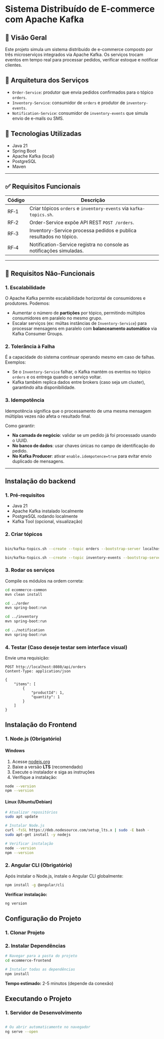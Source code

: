 
# Sistema Distribuído de E-commerce com Apache Kafka

## 🔧 Visão Geral

Este projeto simula um sistema distribuído de e-commerce composto por três microserviços integrados via Apache Kafka. Os serviços trocam eventos em tempo real para processar pedidos, verificar estoque e notificar clientes.

## 🧱 Arquitetura dos Serviços

- `Order-Service`: produtor que envia pedidos confirmados para o tópico `orders`.
- `Inventory-Service`: consumidor de `orders` e produtor de `inventory-events`.
- `Notification-Service`: consumidor de `inventory-events` que simula envio de e-mails ou SMS.

## 🧩 Tecnologias Utilizadas

- Java 21
- Spring Boot
- Apache Kafka (local)
- PostgreSQL
- Maven

---

## ✅ Requisitos Funcionais

| Código | Descrição |
|--------|-----------|
| RF‑1   | Criar tópicos `orders` e `inventory-events` via `kafka-topics.sh`. |
| RF‑2   | Order-Service expõe API REST `POST /orders`. |
| RF‑3   | Inventory-Service processa pedidos e publica resultados no tópico. |
| RF‑4   | Notification-Service registra no console as notificações simuladas. |

---

## 🔁 Requisitos Não-Funcionais

### 1. Escalabilidade

O Apache Kafka permite escalabilidade horizontal de consumidores e produtores. Podemos:

- Aumentar o número de **partições** por tópico, permitindo múltiplos consumidores em paralelo no mesmo grupo.
- Escalar serviços (ex: múltas instâncias de `Inventory-Service`) para processar mensagens em paralelo com **balanceamento automático** via Kafka Consumer Groups.

### 2. Tolerância à Falha

É a capacidade do sistema continuar operando mesmo em caso de falhas. Exemplos:

- Se o `Inventory-Service` falhar, o Kafka mantém os eventos no tópico `orders` e os entrega quando o serviço voltar.
- Kafka também replica dados entre brokers (caso seja um cluster), garantindo alta disponibilidade.

### 3. Idempotência

Idempotência significa que o processamento de uma mesma mensagem múltiplas vezes não afeta o resultado final.

Como garantir:

- **Na camada de negócio**: validar se um pedido já foi processado usando o UUID.
- **No banco de dados**: usar chaves únicas no campo de identificação do pedido.
- **No Kafka Producer**: ativar `enable.idempotence=true` para evitar envio duplicado de mensagens.

---

## Instalação do backend

### 1. Pré-requisitos

- Java 21
- Apache Kafka instalado localmente
- PostgreSQL rodando localmente
- Kafka Tool (opcional, visualização)

### 2. Criar tópicos

```bash

bin/kafka-topics.sh --create --topic orders --bootstrap-server localhost:9092 --partitions 3 --replication-factor 1

bin/kafka-topics.sh --create --topic inventory-events --bootstrap-server localhost:9092 --partitions 3 --replication-factor 1
```

### 3. Rodar os serviços

Compile os módulos na ordem correta:

```bash
cd ecommerce-common
mvn clean install

cd ../order
mvn spring-boot:run

cd ../inventory
mvn spring-boot:run

cd ../notification
mvn spring-boot:run
```

### 4. Testar (Caso deseje testar sem interface visual)

Envie uma requisição:

```http
POST http://localhost:8080/api/orders
Content-Type: application/json

{
    "items": [
        {
            "productId": 1,
            "quantity": 1
        }
    ]
}
```

## Instalação do Frontend

### 1. Node.js (Obrigatório)

#### **Windows**
1. Acesse [nodejs.org](https://nodejs.org)
2. Baixe a versão **LTS** (recomendado)
3. Execute o instalador e siga as instruções
4. Verifique a instalação:
```bash
node --version
npm --version
```

#### **Linux (Ubuntu/Debian)**
```bash
# Atualizar repositórios
sudo apt update

# Instalar Node.js
curl -fsSL https://deb.nodesource.com/setup_lts.x | sudo -E bash -
sudo apt-get install -y nodejs

# Verificar instalação
node --version
npm --version
```

### **2. Angular CLI (Obrigatório)**

Após instalar o Node.js, instale o Angular CLI globalmente:

```bash
npm install -g @angular/cli
```

**Verificar instalação:**
```bash
ng version
```

##  Configuração do Projeto

### **1. Clonar Projeto**

### **2. Instalar Dependências**

```bash
# Navegar para a pasta do projeto
cd ecommerce-frontend

# Instalar todas as dependências
npm install
```

**Tempo estimado:** 2-5 minutos (depende da conexão)

##  Executando o Projeto

### **1. Servidor de Desenvolvimento**

```bash

# Ou abrir automaticamente no navegador
ng serve --open
```

